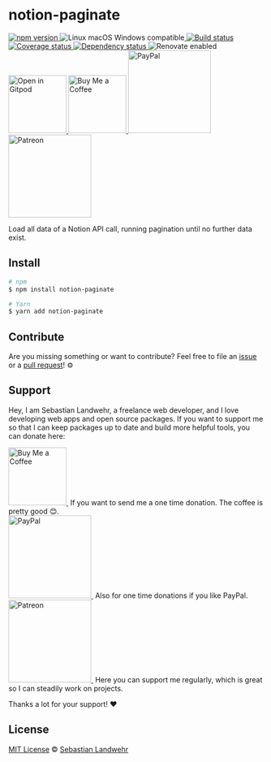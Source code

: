 <!-- TITLE/ -->
# notion-paginate
<!-- /TITLE -->

<!-- BADGES/ -->
  <p>
    <a href="https://npmjs.org/package/notion-paginate">
      <img
        src="https://img.shields.io/npm/v/notion-paginate.svg"
        alt="npm version"
      >
    </a><img src="https://img.shields.io/badge/os-linux%20%7C%C2%A0macos%20%7C%C2%A0windows-blue" alt="Linux macOS Windows compatible"><a href="https://github.com/dword-design/notion-paginate/actions">
      <img
        src="https://github.com/dword-design/notion-paginate/workflows/build/badge.svg"
        alt="Build status"
      >
    </a><a href="https://codecov.io/gh/dword-design/notion-paginate">
      <img
        src="https://codecov.io/gh/dword-design/notion-paginate/branch/master/graph/badge.svg"
        alt="Coverage status"
      >
    </a><a href="https://david-dm.org/dword-design/notion-paginate">
      <img src="https://img.shields.io/david/dword-design/notion-paginate" alt="Dependency status">
    </a><img src="https://img.shields.io/badge/renovate-enabled-brightgreen" alt="Renovate enabled"><br/><a href="https://gitpod.io/#https://github.com/dword-design/notion-paginate">
      <img
        src="https://gitpod.io/button/open-in-gitpod.svg"
        alt="Open in Gitpod"
        width="114"
      >
    </a><a href="https://www.buymeacoffee.com/dword">
      <img
        src="https://www.buymeacoffee.com/assets/img/guidelines/download-assets-sm-2.svg"
        alt="Buy Me a Coffee"
        width="114"
      >
    </a><a href="https://paypal.me/SebastianLandwehr">
      <img
        src="https://sebastianlandwehr.com/images/paypal.svg"
        alt="PayPal"
        width="163"
      >
    </a><a href="https://www.patreon.com/dworddesign">
      <img
        src="https://sebastianlandwehr.com/images/patreon.svg"
        alt="Patreon"
        width="163"
      >
    </a>
</p>
<!-- /BADGES -->

<!-- DESCRIPTION/ -->
Load all data of a Notion API call, running pagination until no further data exist.
<!-- /DESCRIPTION -->

<!-- INSTALL/ -->
## Install

```bash
# npm
$ npm install notion-paginate

# Yarn
$ yarn add notion-paginate
```
<!-- /INSTALL -->

<!-- LICENSE/ -->
## Contribute

Are you missing something or want to contribute? Feel free to file an [issue](https://github.com/dword-design/notion-paginate/issues) or a [pull request](https://github.com/dword-design/notion-paginate/pulls)! ⚙️

## Support

Hey, I am Sebastian Landwehr, a freelance web developer, and I love developing web apps and open source packages. If you want to support me so that I can keep packages up to date and build more helpful tools, you can donate here:

<p>
  <a href="https://www.buymeacoffee.com/dword">
    <img
      src="https://www.buymeacoffee.com/assets/img/guidelines/download-assets-sm-2.svg"
      alt="Buy Me a Coffee"
      width="114"
    >
  </a>&nbsp;If you want to send me a one time donation. The coffee is pretty good 😊.<br/>
  <a href="https://paypal.me/SebastianLandwehr">
    <img
      src="https://sebastianlandwehr.com/images/paypal.svg"
      alt="PayPal"
      width="163"
    >
  </a>&nbsp;Also for one time donations if you like PayPal.<br/>
  <a href="https://www.patreon.com/dworddesign">
    <img
      src="https://sebastianlandwehr.com/images/patreon.svg"
      alt="Patreon"
      width="163"
    >
  </a>&nbsp;Here you can support me regularly, which is great so I can steadily work on projects.
</p>

Thanks a lot for your support! ❤️

## License

[MIT License](https://opensource.org/licenses/MIT) © [Sebastian Landwehr](https://sebastianlandwehr.com)
<!-- /LICENSE -->
